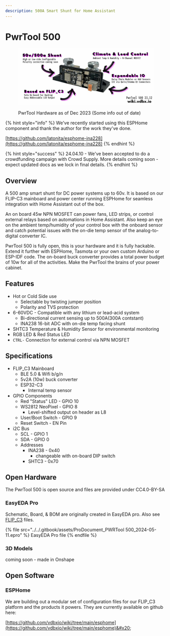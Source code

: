 ```yaml
---
description: 500A Smart Shunt for Home Assistant
---
```


# PwrTool 500

<figure><img src="../../.gitbook/assets/pwrtool500-wiki-features2312.jpg" alt=""><figcaption><p>PwrTool Hardware as of Dec 2023 (Some info out of date)</p></figcaption></figure>

{% hint style="info" %}
We've recently started using this ESPHome component and thank the author for the work they've done.

[https://github.com/latonita/esphome-ina228](https://github.com/latonita/esphome-ina228)
{% endhint %}

{% hint style="success" %}
24.04.10 - We've been accepted to do a crowdfunding campaign with Crowd Supply. More details coming soon - expect updated docs as we lock in final details.
{% endhint %}

## Overview

A 500 amp smart shunt for DC power systems up to 60v. It is based on our FLIP-C3 mainboard and power center running ESPHome for seamless integration with Home Assistant out of the box.&#x20;

An on board 45w NPN MOSFET can power fans, LED strips, or control external relays based on automations in Home Assistant. Also keep an eye on the ambient temp/humidity of your control box with the onboard sensor and catch potential issues with the on-die temp sensor of the analog-to-digital converter IC.

PwrTool 500 is fully open, this is your hardware and it is fully hackable. Extend it further with ESPHome, Tasmota or your own custom Arduino or ESP-IDF code. The on-board buck converter provides a total power budget of 10w for all of the activities. Make the PwrTool the brains of your power cabinet.

## Features

* Hot or Cold Side use
  * Selectable by twisting jumper position
  * Polarity and TVS protection
* 6-60VDC - Compatible with any lithium or lead-acid system
  * Bi-directional current sensing up to 500A(300A contstant)
  * INA238 16-bit ADC with on-die temp facing shunt
* SHTC3 Temperature & Humidity Sensor for environmental monitoring
* RGB LED & Red Status LED
* `CTRL-` Connection for external control via NPN MOSFET

## Specifications

* FLIP\_C3 Mainboard
  * BLE 5.0 & Wifi b/g/n
  * 5v2A (10w) buck converter
  * ESP32-C3
    * Internal temp sensor
* GPIO Components
  * Red "Status" LED - GPIO 10
  * WS2812 NeoPixel - GPIO 8
    * Level-shifted output on header as L8
  * User/Boot Switch - GPIO 9
  * Reset Switch - EN Pin
* i2C Bus
  * SCL - GPIO 1
  * SDA - GPIO 0
  * Addresses
    * INA238 - 0x40
      * changeable with on-board DIP switch
    * SHTC3 - 0x70

## Open Hardware

The PwrTool 500 is open source and files are provided under CC4.0-BY-SA

### EasyEDA Pro

Schematic, Board, & BOM are originally created in EasyEDA pro. Also see [FLIP\_C3](../flip\_c3/#license-and-files) files.

{% file src="../../.gitbook/assets/ProDocument_PWRTool 500_2024-05-11.epro" %}
EasyEDA Pro file
{% endfile %}

### 3D Models

coming soon - made in Onshape

## Open Software

### ESPHome

We are building out a modular set of configuration files for our FLIP\_C3 platform and the products it powers. They are currently available on github here:

[https://github.com/vdbxio/wiki/tree/main/esphome](https://github.com/vdbxio/wiki/tree/main/esphome)&#x20;
